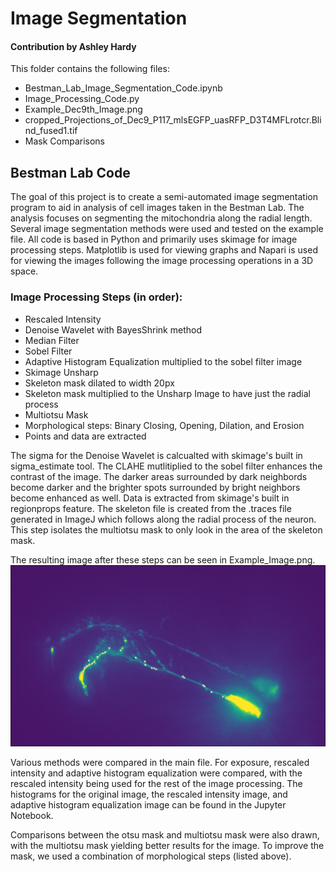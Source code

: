 # Image Segmentation
#### Contribution by Ashley Hardy

This folder contains the following files:

- Bestman_Lab_Image_Segmentation_Code.ipynb
- Image_Processing_Code.py 
- Example_Dec9th_Image.png
- cropped_Projections_of_Dec9_P117_mlsEGFP_uasRFP_D3T4MFLrotcr.Blind_fused1.tif
- Mask Comparisons

## Bestman Lab Code

The goal of this project is to create a semi-automated image segmentation program to aid in analysis of cell images taken in the Bestman Lab. The analysis focuses on segmenting the mitochondria along the radial length. Several image segmentation methods were used and tested on the example file. All code is based in Python and primarily uses skimage for image processing steps. Matplotlib is used for viewing graphs and Napari is used for viewing the images following the image processing operations in a 3D space.

### Image Processing Steps (in order):

- Rescaled Intensity
- Denoise Wavelet with BayesShrink method
- Median Filter
- Sobel Filter
- Adaptive Histogram Equalization multiplied to the sobel filter image
- Skimage Unsharp
- Skeleton mask dilated to width 20px
- Skeleton mask multiplied to the Unsharp Image to have just the radial process
- Multiotsu Mask
- Morphological steps: Binary Closing, Opening, Dilation, and Erosion
- Points and data are extracted

The sigma for the Denoise Wavelet is calcualted with skimage's built in sigma_estimate tool. The CLAHE mutlitiplied to the sobel filter enhances the contrast of the image. The darker areas surrounded by dark neighbords become darker and the brighter spots surrounded by bright neighbors become enhanced as well. Data is extracted from skimage's built in regionprops feature. 
The skeleton file is created from the .traces file generated in ImageJ which follows along the radial process of the neuron. This step isolates the multiotsu mask to only look in the area of the skeleton mask. 

The resulting image after these steps can be seen in Example_Image.png.![Example_Image](https://github.com/jebestman/ImageAnalysis/blob/ef513b65dd1c0d910aa4f0294e99c994506ed51c/Image_Segmentation/Example_Image%20File.png)



Various methods were compared in the main file. For exposure, rescaled intensity and adaptive histogram equalization were compared, with the rescaled intensity being used for the rest of the image processing. The histograms for the original image, the rescaled intensity image, and adaptive histogram equalization image can be found in the Jupyter Notebook. 

Comparisons between the otsu mask and multiotsu mask were also drawn, with the multiotsu mask yielding better results for the image. To improve the mask, we used a combination of morphological steps (listed above).
